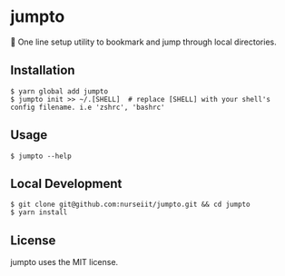 # jumpto

🏀 One line setup utility to bookmark and jump through local directories.

## Installation

```
$ yarn global add jumpto
$ jumpto init >> ~/.[SHELL]  # replace [SHELL] with your shell's config filename. i.e 'zshrc', 'bashrc'
```

## Usage

```
$ jumpto --help
```

## Local Development

```
$ git clone git@github.com:nurseiit/jumpto.git && cd jumpto
$ yarn install
```

## License

jumpto uses the MIT license.
